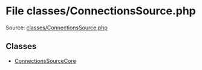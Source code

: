 File classes/ConnectionsSource.php
=========

Source: [classes/ConnectionsSource.php](https://github.com/PrestaShop/PrestaShop/blob/1.5.3.0/classes/ConnectionsSource.php)


Classes
-------

* [ConnectionsSourceCore](class.ConnectionsSourceCore.md)

